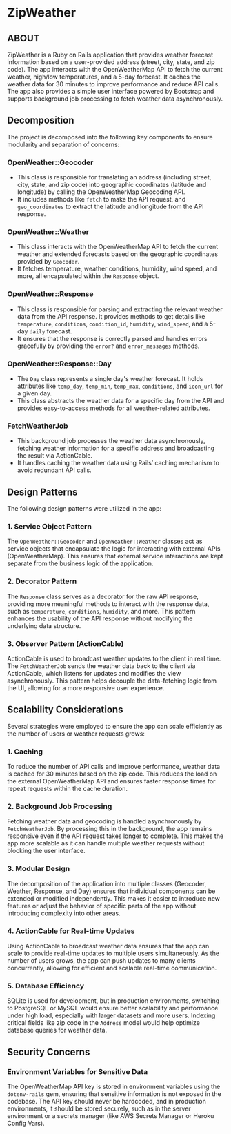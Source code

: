 # ZipWeather

## ABOUT

ZipWeather is a Ruby on Rails application that provides weather forecast information based on a user-provided address (street, city, state, and zip code). The app interacts with the OpenWeatherMap API to fetch the current weather, high/low temperatures, and a 5-day forecast. It caches the weather data for 30 minutes to improve performance and reduce API calls. The app also provides a simple user interface powered by Bootstrap and supports background job processing to fetch weather data asynchronously.

## Decomposition

The project is decomposed into the following key components to ensure modularity and separation of concerns:

### OpenWeather::Geocoder

- This class is responsible for translating an address (including street, city, state, and zip code) into geographic coordinates (latitude and longitude) by calling the OpenWeatherMap Geocoding API.
- It includes methods like `fetch` to make the API request, and `geo_coordinates` to extract the latitude and longitude from the API response.

### OpenWeather::Weather

- This class interacts with the OpenWeatherMap API to fetch the current weather and extended forecasts based on the geographic coordinates provided by `Geocoder`.
- It fetches temperature, weather conditions, humidity, wind speed, and more, all encapsulated within the `Response` object.

### OpenWeather::Response

- This class is responsible for parsing and extracting the relevant weather data from the API response. It provides methods to get details like `temperature`, `conditions`, `condition_id`, `humidity`, `wind_speed`, and a 5-day `daily` forecast.
- It ensures that the response is correctly parsed and handles errors gracefully by providing the `error?` and `error_messages` methods.

### OpenWeather::Response::Day

- The `Day` class represents a single day's weather forecast. It holds attributes like `temp_day`, `temp_min`, `temp_max`, `conditions`, and `icon_url` for a given day.
- This class abstracts the weather data for a specific day from the API and provides easy-to-access methods for all weather-related attributes.

### FetchWeatherJob

- This background job processes the weather data asynchronously, fetching weather information for a specific address and broadcasting the result via ActionCable.
- It handles caching the weather data using Rails’ caching mechanism to avoid redundant API calls.

## Design Patterns

The following design patterns were utilized in the app:

### 1. **Service Object Pattern**

The `OpenWeather::Geocoder` and `OpenWeather::Weather` classes act as service objects that encapsulate the logic for interacting with external APIs (OpenWeatherMap). This ensures that external service interactions are kept separate from the business logic of the application.

### 2. **Decorator Pattern**

The `Response` class serves as a decorator for the raw API response, providing more meaningful methods to interact with the response data, such as `temperature`, `conditions`, `humidity`, and more. This pattern enhances the usability of the API response without modifying the underlying data structure.

### 3. **Observer Pattern (ActionCable)**

ActionCable is used to broadcast weather updates to the client in real time. The `FetchWeatherJob` sends the weather data back to the client via ActionCable, which listens for updates and modifies the view asynchronously. This pattern helps decouple the data-fetching logic from the UI, allowing for a more responsive user experience.

## Scalability Considerations

Several strategies were employed to ensure the app can scale efficiently as the number of users or weather requests grows:

### 1. **Caching**

To reduce the number of API calls and improve performance, weather data is cached for 30 minutes based on the zip code. This reduces the load on the external OpenWeatherMap API and ensures faster response times for repeat requests within the cache duration.

### 2. **Background Job Processing**

Fetching weather data and geocoding is handled asynchronously by `FetchWeatherJob`. By processing this in the background, the app remains responsive even if the API request takes longer to complete. This makes the app more scalable as it can handle multiple weather requests without blocking the user interface.

### 3. **Modular Design**

The decomposition of the application into multiple classes (Geocoder, Weather, Response, and Day) ensures that individual components can be extended or modified independently. This makes it easier to introduce new features or adjust the behavior of specific parts of the app without introducing complexity into other areas.

### 4. **ActionCable for Real-time Updates**

Using ActionCable to broadcast weather data ensures that the app can scale to provide real-time updates to multiple users simultaneously. As the number of users grows, the app can push updates to many clients concurrently, allowing for efficient and scalable real-time communication.

### 5. **Database Efficiency**

SQLite is used for development, but in production environments, switching to PostgreSQL or MySQL would ensure better scalability and performance under high load, especially with larger datasets and more users. Indexing critical fields like zip code in the `Address` model would help optimize database queries for weather data.

## Security Concerns

### **Environment Variables for Sensitive Data**

The OpenWeatherMap API key is stored in environment variables using the `dotenv-rails` gem, ensuring that sensitive information is not exposed in the codebase. The API key should never be hardcoded, and in production environments, it should be stored securely, such as in the server environment or a secrets manager (like AWS Secrets Manager or Heroku Config Vars).
